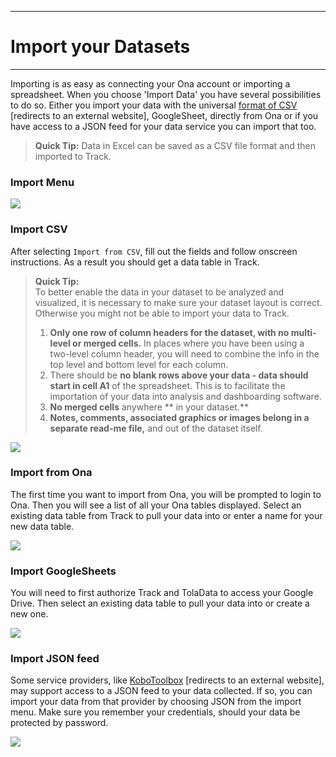 ****
# Import your Datasets
---

Importing is as easy as connecting your Ona account or importing a spreadsheet. When you choose 'Import Data' you have several possibilities to do so. Either you import your data with the universal [format of CSV](https://en.wikipedia.org/wiki/Comma-separated_values) [redirects to an external website], GoogleSheet, directly from Ona or if you have access to a JSON feed for your data service you can import that too. 
> **Quick Tip:** Data in Excel can be saved as a CSV file format and then imported to Track.

### **Import Menu**

![](https://lh6.googleusercontent.com/KykA00lFKFXB_QURmRPzvZOZNMzkFuqXGNMEp63pNuvPQ0jH3sOuncXl5hFsjWTelsCKcq7irE09Av4q5hq4unHU49Iw5q7OmVXnAdQqebb3Koc9p-UA6KQ9CQ-IDWZeRz98lBhw)

### **Import CSV**
After selecting `Import from CSV`, fill out the fields and follow onscreen instructions. As a result you should get a data table in Track.

> **Quick Tip:**   
> To better enable the data in your dataset to be analyzed and visualized, it is necessary to make sure your dataset layout is correct. Otherwise you might not be able to import your data to Track. 
>1. **Only one row of column headers for the dataset, with no multi-level or merged cells.** In places where you have been using a two-level column header, you will need to combine the info in the top level and bottom level for each column.
>2. There should be **no blank rows above your data - data should start in cell A1** of the spreadsheet. This is to facilitate the importation of your data into analysis and dashboarding software.
>3. **No merged cells** anywhere ** in your dataset.**
>4. **Notes, comments, associated graphics **or** images belong in a separate read-me file,** and out of the dataset itself.

![](/assets_en/import_csv.PNG)

### Import from Ona

The first time you want to import from Ona, you will be prompted to login to Ona. Then you will see a list of all your Ona tables displayed. Select an existing data table from Track to pull your data into or enter a name for your new data table. 

![](/assets_en/import_ona.PNG)

### Import GoogleSheets

You will need to first authorize Track and TolaData to access your Google Drive. Then select an existing data table to pull your data into or create a new one.

![](/assets_en/import_gsh.PNG)


### Import JSON feed

Some service providers, like [KoboToolbox](http://www.kobotoolbox.org/) [redirects to an external website], may support access to a JSON feed to your data collected. If so, you can import your data from that provider by choosing JSON from the import menu. Make sure you remember your credentials, should your data be protected by password.

![](/assets_en/json.PNG)




